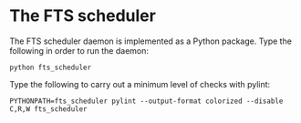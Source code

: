 # The FTS scheduler

The FTS scheduler daemon is implemented as a Python package.  Type the following
in order to run the daemon:
```
python fts_scheduler
```

Type the following to carry out a minimum level of checks with pylint:
```
PYTHONPATH=fts_scheduler pylint --output-format colorized --disable C,R,W fts_scheduler
```
